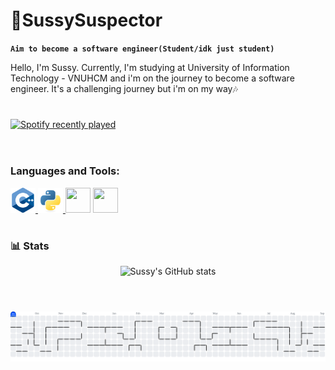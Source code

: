 # 💫SussySuspector

**`Aim to become a software engineer(Student/idk just student)`**

Hello, I'm Sussy. Currently, I'm studying at University of Information Technology - VNUHCM and i'm on the journey to become a software engineer. It's a challenging journey but i'm on my way🎶

#
<div align="left">
  <a href="https://open.spotify.com/user/31rsru3dr4cpgbpbekn4tot7t2jy">
    <img src="https://spotify-recently-played-readme.vercel.app/api?user=31rsru3dr4cpgbpbekn4tot7t2jy&count=1" alt="Spotify recently played"  />
  </a>
</div>

<br/>

#

<h3 align="left">Languages and Tools:</h3>
<p align="left"> 
  <a href="https://www.w3schools.com/cpp/" target="_blank" rel="noreferrer"> 
    <img src="https://raw.githubusercontent.com/devicons/devicon/master/icons/cplusplus/cplusplus-original.svg" alt="cplusplus" width="40" height="40"/> 
  </a> 
  <a href="https://www.python.org" target="_blank" rel="noreferrer"> 
      <img src="https://raw.githubusercontent.com/devicons/devicon/master/icons/python/python-original.svg" alt="python" width="40" height="40"/> 
  </a>
  <a>
    <img src="https://cdn.jsdelivr.net/gh/devicons/devicon@latest/icons/archlinux/archlinux-original.svg" width="40" height="40"/>      
  </a>
  <a>
    <img src="https://cdn.jsdelivr.net/gh/devicons/devicon@latest/icons/linux/linux-original.svg" width="40" height="40" />
  </a>
          
</p>

#

### 📊 Stats
<div align="center">

  ![Sussy's GitHub stats](https://github-readme-stats.vercel.app/api?username=sussysuspector&show_icons=true&theme=gruvbox)  

</div>

#
<br/>
<picture>
  <source media="(prefers-color-scheme: dark)" srcset="https://raw.githubusercontent.com/SussySuspector/SussySuspector/output/pacman-contribution-graph-dark.svg">
  <source media="(prefers-color-scheme: light)" srcset="https://raw.githubusercontent.com/SussySuspector/SussySuspector/output/pacman-contribution-graph.svg">
  <img alt="pacman contribution graph" src="https://raw.githubusercontent.com/SussySuspector/SussySuspector/output/pacman-contribution-graph.svg">
</picture>



